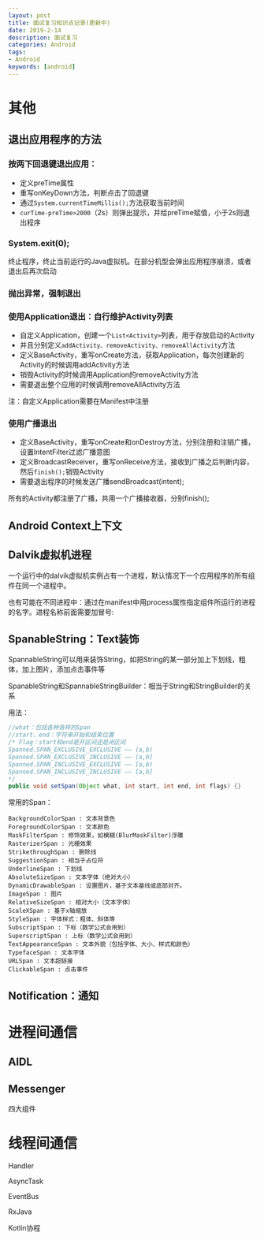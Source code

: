 ```yaml
---
layout: post
title: 面试复习知识点记录(更新中)
date: 2019-2-14
description: 面试复习
categories: Android
tags: 
- Android
keywords: [android]
---
```


# 其他

## 退出应用程序的方法

### 按两下回退键退出应用：

* 定义preTime属性
* 重写onKeyDown方法，判断点击了回退键
* 通过`System.currentTimeMillis();`方法获取当前时间
* `curTime-preTime>2000`（2s）则弹出提示，并给preTime赋值，小于2s则退出程序

### System.exit(0);

终止程序，终止当前运行的Java虚拟机。在部分机型会弹出应用程序崩溃，或者退出后再次启动

### 抛出异常，强制退出

### 使用Application退出：自行维护Activity列表

* 自定义Application，创建一个`List<Activity>`列表，用于存放启动的Activity
* 并且分别定义`addActivity、removeActivity、removeAllActivity`方法
* 定义BaseActivity，重写onCreate方法，获取Application，每次创建新的Activity的时候调用addActivity方法
* 销毁Activity的时候调用Application的removeActivity方法
* 需要退出整个应用的时候调用removeAllActivity方法

注：自定义Application需要在Manifest中注册

### 使用广播退出

* 定义BaseActivity，重写onCreate和onDestroy方法，分别注册和注销广播，设置IntentFilter过滤广播意图
* 定义BroadcastReceiver，重写onReceive方法，接收到广播之后判断内容，然后`finish();`销毁Activity
* 需要退出程序的时候发送广播sendBroadcast(intent);

所有的Activity都注册了广播，共用一个广播接收器，分别finish();



## Android Context上下文





## Dalvik虚拟机进程

一个运行中的dalvik虚拟机实例占有一个进程，默认情况下一个应用程序的所有组件在同一个进程中。

也有可能在不同进程中：通过在manifest中用process属性指定组件所运行的进程的名字。进程名称前面需要加冒号:



## SpanableString：Text装饰

SpannableString可以用来装饰String，如把String的某一部分加上下划线，粗体，加上图片，添加点击事件等

SpanableString和SpannableStringBuilder：相当于String和StringBuilder的关系

用法：

```java
//what：包括各种各样的Span
//start、end：字符串开始和结束位置
/* Flag：start和end是开区间还是闭区间
Spanned.SPAN_EXCLUSIVE_EXCLUSIVE —— (a,b)
Spanned.SPAN_EXCLUSIVE_INCLUSIVE —— (a,b]
Spanned.SPAN_INCLUSIVE_EXCLUSIVE —— [a,b)
Spanned.SPAN_INCLUSIVE_INCLUSIVE —— [a,b]
*/
public void setSpan(Object what, int start, int end, int flags) {}
```

常用的Span：

```
BackgroundColorSpan : 文本背景色
ForegroundColorSpan : 文本颜色
MaskFilterSpan : 修饰效果，如模糊(BlurMaskFilter)浮雕
RasterizerSpan : 光栅效果
StrikethroughSpan : 删除线
SuggestionSpan : 相当于占位符
UnderlineSpan : 下划线
AbsoluteSizeSpan : 文本字体（绝对大小）
DynamicDrawableSpan : 设置图片，基于文本基线或底部对齐。
ImageSpan : 图片
RelativeSizeSpan : 相对大小（文本字体）
ScaleXSpan : 基于x轴缩放
StyleSpan : 字体样式：粗体、斜体等
SubscriptSpan : 下标（数学公式会用到）
SuperscriptSpan : 上标（数学公式会用到）
TextAppearanceSpan : 文本外貌（包括字体、大小、样式和颜色）
TypefaceSpan : 文本字体
URLSpan : 文本超链接
ClickableSpan : 点击事件
```



## Notification：通知



# 进程间通信

## AIDL

## Messenger

四大组件

# 线程间通信

Handler

AsyncTask

EventBus

RxJava

Kotlin协程

